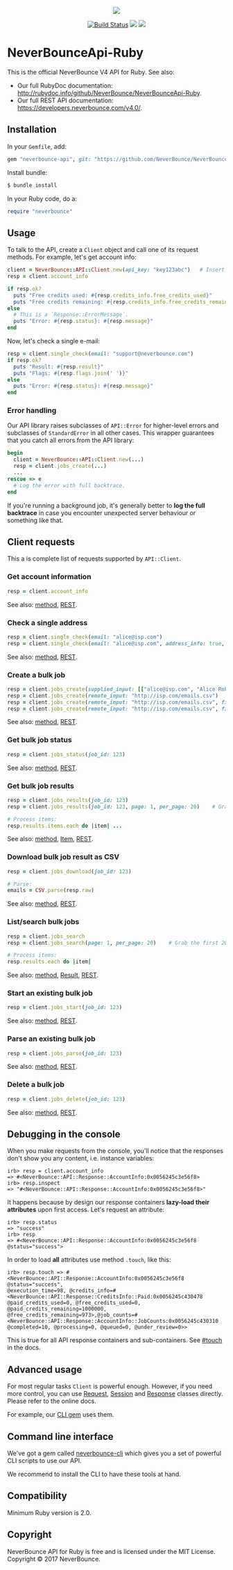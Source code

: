 
<p align="center"><img src="https://neverbounce-marketing.s3.amazonaws.com/neverbounce_color_600px.png"></p>

<p align="center">
  <a href="https://travis-ci.org/NeverBounce/NeverBounceApi-Ruby"><img src="https://travis-ci.org/NeverBounce/NeverBounceApi-Ruby.svg" alt="Build Status"></a>
  <a href="https://codeclimate.com/github/NeverBounce/NeverBounceApi-Ruby/coverage"><img src="https://codeclimate.com/github/NeverBounce/NeverBounceApi-Ruby/badges/coverage.svg" /></a>
  <a href="https://codeclimate.com/github/NeverBounce/NeverBounceApi-Ruby"><img src="https://codeclimate.com/github/NeverBounce/NeverBounceApi-Ruby/badges/gpa.svg" /></a>
</p>

NeverBounceApi-Ruby
===================

This is the official NeverBounce V4 API for Ruby. See also:

* Our full RubyDoc documentation: http://rubydoc.info/github/NeverBounce/NeverBounceApi-Ruby.
* Our full REST API documentation: https://developers.neverbounce.com/v4.0/.

## Installation

In your `Gemfile`, add:

```ruby
gem "neverbounce-api", git: "https://github.com/NeverBounce/NeverBounceApi-Ruby.git"
```

Install bundle:

```sh
$ bundle install
```

In your Ruby code, do a:

```ruby
require "neverbounce"
```

## Usage

To talk to the API, create a `Client` object and call one of its request methods.
For example, let's get account info:

```ruby
client = NeverBounce::API::Client.new(api_key: "key123abc")   # Insert YOUR key here.
resp = client.account_info

if resp.ok?
  puts "Free credits used: #{resp.credits_info.free_credits_used}"
  puts "Free credits remaining: #{resp.credits_info.free_credits_remaining}"
else
  # This is a `Response::ErrorMessage`.
  puts "Error: #{resp.status}: #{resp.message}"
end
```

Now, let's check a single e-mail:

```ruby
resp = client.single_check(email: "support@neverbounce.com")
if resp.ok?
  puts "Result: #{resp.result}"
  puts "Flags: #{resp.flags.join(' ')}"
else
  puts "Error: #{resp.status}: #{resp.message}"
end
```

### Error handling

Our API library raises subclasses of `API::Error` for higher-level errors and subclasses of `StandardError` in all other cases. This wrapper guarantees that you catch all errors from the API library:

```ruby
begin
  client = NeverBounce::API::Client.new(...)
  resp = client.jobs_create(...)
  ...
rescue => e
  # Log the error with full backtrace.
end
```

If you're running a background job, it's generally better to **log the full backtrace** in case you encounter unexpected server behaviour or something like that.

## Client requests

This a is complete list of requests supported by `API::Client`.

### Get account information

```ruby
resp = client.account_info
```

See also: [method](http://rubydoc.info/github/NeverBounce/NeverBounceApi-Ruby/NeverBounce/API/Client.html#account_info-instance_method), [REST](https://developers.neverbounce.com/v4.0/reference#account-info).

### Check a single address

```ruby
resp = client.single_check(email: "alice@isp.com")
resp = client.single_check(email: "alice@isp.com", address_info: true, credits_info: true, timeout: 3)
```

See also: [method](http://rubydoc.info/github/NeverBounce/NeverBounceApi-Ruby/NeverBounce/API/Client.html#single_check-instance_method), [REST](https://developers.neverbounce.com/v4.0/reference#single-check).

### Create a bulk job

```ruby
resp = client.jobs_create(supplied_input: [["alice@isp.com", "Alice Roberts"], ["bob.smith@gmail.com", "Bob Smith"]])
resp = client.jobs_create(remote_input: "http://isp.com/emails.csv")
resp = client.jobs_create(remote_input: "http://isp.com/emails.csv", filename: "emails.csv", run_sample: true)
resp = client.jobs_create(remote_input: "http://isp.com/emails.csv", filename: "emails.csv", auto_start: true)
```

See also: [method](http://rubydoc.info/github/NeverBounce/NeverBounceApi-Ruby/NeverBounce/API/Client.html#jobs_create-instance_method), [REST](https://developers.neverbounce.com/v4.0/reference#jobs-create).

### Get bulk job status

```ruby
resp = client.jobs_status(job_id: 123)
```

See also: [method](http://rubydoc.info/github/NeverBounce/NeverBounceApi-Ruby/NeverBounce/API/Client.html#jobs_status-instance_method), [REST](https://developers.neverbounce.com/v4.0/reference#jobs-status).

### Get bulk job results

```ruby
resp = client.jobs_results(job_id: 123)
resp = client.jobs_results(job_id: 123, page: 1, per_page: 20)    # Grab the first 20.

# Process items:
resp.results.items.each do |item| ...
```

See also: [method](http://rubydoc.info/github/NeverBounce/NeverBounceApi-Ruby/NeverBounce/API/Client.html#jobs_results-instance_method), [Item](http://rubydoc.info/github/NeverBounce/NeverBounceApi-Ruby/NeverBounce/API/Response/JobsResults/Item.html), [REST](https://developers.neverbounce.com/v4.0/reference#jobs-results).

### Download bulk job result as CSV

```ruby
resp = client.jobs_download(job_id: 123)

# Parse:
emails = CSV.parse(resp.raw)
```

See also: [method](http://rubydoc.info/github/NeverBounce/NeverBounceApi-Ruby/NeverBounce/API/Client.html#jobs_download-instance_method), [REST](https://developers.neverbounce.com/v4.0/reference#jobs-download).

### List/search bulk jobs

```ruby
resp = client.jobs_search
resp = client.jobs_search(page: 1, per_page: 20)    # Grab the first 20.

# Process items:
resp.results.each do |item|
```

See also: [method](http://rubydoc.info/github/NeverBounce/NeverBounceApi-Ruby/NeverBounce/API/Client.html#jobs_search-instance_method), [Result](http://rubydoc.info/github/NeverBounce/NeverBounceApi-Ruby/NeverBounce/API/Response/JobsSearch/Result.html), [REST](https://developers.neverbounce.com/v4.0/reference#jobs-search).

### Start an existing bulk job

```ruby
resp = client.jobs_start(job_id: 123)
```

See also: [method](http://rubydoc.info/github/NeverBounce/NeverBounceApi-Ruby/NeverBounce/API/Client.html#jobs_start-instance_method), [REST](https://developers.neverbounce.com/v4.0/reference#jobs-start).

### Parse an existing bulk job

```ruby
resp = client.jobs_parse(job_id: 123)
```

See also: [method](http://rubydoc.info/github/NeverBounce/NeverBounceApi-Ruby/NeverBounce/API/Client.html#jobs_parse-instance_method), [REST](https://developers.neverbounce.com/v4.0/reference#jobs-parse).

### Delete a bulk job

```ruby
resp = client.jobs_delete(job_id: 123)
```

See also: [method](http://rubydoc.info/github/NeverBounce/NeverBounceApi-Ruby/NeverBounce/API/Client.html#jobs_delete-instance_method), [REST](https://developers.neverbounce.com/v4.0/reference#jobs-delete).

## Debugging in the console

When you make requests from the console, you'll notice that the responses don't show you any content, i.e. instance variables:

```
irb> resp = client.account_info
=> #<NeverBounce::API::Response::AccountInfo:0x0056245c3e56f8>
irb> resp.inspect
=> "#<NeverBounce::API::Response::AccountInfo:0x0056245c3e56f8>"
```

It happens because by design our response containers **lazy-load their attributes** upon first access. Let's request an attribute:

```
irb> resp.status
=> "success"
irb> resp
=> #<NeverBounce::API::Response::AccountInfo:0x0056245c3e56f8 @status="success">
```

In order to load **all** attributes use method `.touch`, like this:

```
irb> resp.touch => #<NeverBounce::API::Response::AccountInfo:0x0056245c3e56f8 @status="success",
@execution_time=98, @credits_info=#<NeverBounce::API::Response::CreditsInfo::Paid:0x0056245c430478
@paid_credits_used=0, @free_credits_used=0, @paid_credits_remaining=1000000,
@free_credits_remaining=973>,@job_counts=#<NeverBounce::API::Response::AccountInfo::JobCounts:0x0056245c430310
@completed=10, @processing=0, @queued=0, @under_review=0>>
```

This is true for all API response containers and sub-containers. See [#touch](http://rubydoc.info/github/NeverBounce/NeverBounceApi-Ruby/NeverBounce/API/Feature/Oattrs/InstanceMethods.html#touch-instance_method) in the docs.

## Advanced usage

For most regular tasks `Client` is powerful enough. However, if you need more control, you can use [Request](http://rubydoc.info/github/NeverBounce/NeverBounceApi-Ruby/NeverBounce/API/Request.html), [Session](http://rubydoc.info/github/NeverBounce/NeverBounceApi-Ruby/NeverBounce/API/Session.html) and [Response](http://rubydoc.info/github/NeverBounce/NeverBounceApi-Ruby/NeverBounce/API/Response/SuccessMessage.html) classes directly. Please refer to the online docs.

For example, our [CLI gem]() uses them.

## Command line interface

We've got a gem called [neverbounce-cli](https://github.com/NeverBounce/NeverBounceCli-Ruby) which gives you a set of powerful CLI scripts to use our API.

We recommend to install the CLI to have these tools at hand.

## Compatibility

Minimum Ruby version is 2.0.

## Copyright

NeverBounce API for Ruby is free and is licensed under the MIT License.
Copyright &copy; 2017 NeverBounce.
